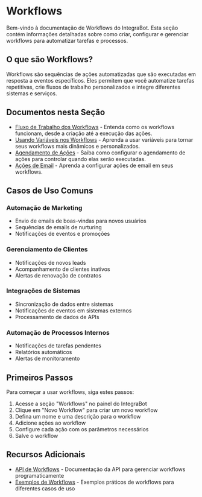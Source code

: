 # Workflows

Bem-vindo à documentação de Workflows do IntegraBot. Esta seção contém informações detalhadas sobre como criar, configurar e gerenciar workflows para automatizar tarefas e processos.

## O que são Workflows?

Workflows são sequências de ações automatizadas que são executadas em resposta a eventos específicos. Eles permitem que você automatize tarefas repetitivas, crie fluxos de trabalho personalizados e integre diferentes sistemas e serviços.

## Documentos nesta Seção

- [Fluxo de Trabalho dos Workflows](workflow-flow.md) - Entenda como os workflows funcionam, desde a criação até a execução das ações.
- [Usando Variáveis nos Workflows](using-variables.md) - Aprenda a usar variáveis para tornar seus workflows mais dinâmicos e personalizados.
- [Agendamento de Ações](scheduling-actions.md) - Saiba como configurar o agendamento de ações para controlar quando elas serão executadas.
- [Ações de Email](email-action.md) - Aprenda a configurar ações de email em seus workflows.

## Casos de Uso Comuns

### Automação de Marketing

- Envio de emails de boas-vindas para novos usuários
- Sequências de emails de nurturing
- Notificações de eventos e promoções

### Gerenciamento de Clientes

- Notificações de novos leads
- Acompanhamento de clientes inativos
- Alertas de renovação de contratos

### Integrações de Sistemas

- Sincronização de dados entre sistemas
- Notificações de eventos em sistemas externos
- Processamento de dados de APIs

### Automação de Processos Internos

- Notificações de tarefas pendentes
- Relatórios automáticos
- Alertas de monitoramento

## Primeiros Passos

Para começar a usar workflows, siga estes passos:

1. Acesse a seção "Workflows" no painel do IntegraBot
2. Clique em "Novo Workflow" para criar um novo workflow
3. Defina um nome e uma descrição para o workflow
4. Adicione ações ao workflow
5. Configure cada ação com os parâmetros necessários
6. Salve o workflow

## Recursos Adicionais

- [API de Workflows](../api-reference/endpoint/workflows.md) - Documentação da API para gerenciar workflows programaticamente
- [Exemplos de Workflows](../essentials/workflow-examples.md) - Exemplos práticos de workflows para diferentes casos de uso 
